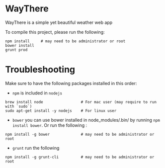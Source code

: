 # WayThere
WayThere is a simple yet beautiful weather web app

To compile this project, please run the following:

```shell
npm install     # may need to be administrator or root
bower install
grunt prod
```

Troubleshooting
==========

Make sure to have the following packages installed in this order:

* `npm` is included in `nodejs`
```shell
brew install node                 # For mac user (may require to run with `sudo`)
sudo apt-get install -y nodejs    # For linux user
```
* `bower` you can use bower installed in node_modules/.bin/ by running `npm install bower`. Or run the following :
```shell
npm install -g bower              # may need to be administrator or root
```
* `grunt` run the following
```shell
npm install -g grunt-cli          # may need to be administrator or root
```

